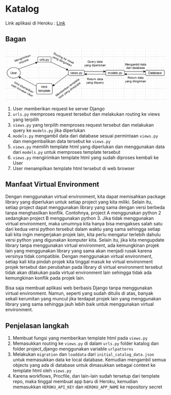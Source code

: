 # Katalog

Link aplikasi di Heroku : [Link](https://pbp-tugas-2-insta-x.herokuapp.com/katalog)

## Bagan

![Bagan](./Bagan.png?raw=true)

1. User memberikan request ke server Django
2. `urls.py` memproses request tersebut dan melakukan routing ke views yang terpilih
3. `views.py` yang terpilih memproses request tersebut dan melakukan query ke `models.py` jika diperlukan
4. `models.py` mengambil data dari database sesuai permintaan `views.py` dan mengembalikan data tersebut ke `views.py`
5. `views.py` memilih template html yang diperlukan dan menggunakan data dari `models.py` untuk memproses template tersebut
6. `views.py` mengirimkan template html yang sudah diproses kembali ke User
7. User menampilkan template html tersebut di web browser

## Manfaat Virtual Environment

Dengan menggunakan virtual environment, kita dapat memisahkan package library yang diperlukan untuk setiap project yang kita miliki.
Selain itu, setiap project dapat menggunakan library yang sama dengan versi berbeda tanpa menghasilkan konflik.
Contohnya, project A menggunakan python 2 sedangkan project B menggunakan python 3. Jika tidak menggunakan virtual environment, maka
umumnya kita hanya bisa mengakses salah satu dari kedua versi python tersebut dalam waktu yang sama sehingga setiap kali kita ingin
mengerjakan projek lain, kita perlu mengatur terlebih dahulu versi python yang digunakan komputer kita. Selain itu, jika kita mengupdate
library tanpa menggunakan virtual environment, ada kemungkinan projek lain yang menggunakan library yang sama akan menjadi rusak karena
versinya tidak compatible. Dengan menggunakan virtual environment, setiap kali kita pindah projek kita tinggal masuk ke virtual
environment projek tersebut dan perubahan pada library di virtual environment tersebut tidak akan dilakukan pada virtual environment
lain sehingga tidak ada kemungkinan konflik pada projek lain.

Bisa saja membuat aplikasi web berbasis Django tanpa menggunakan virtual environment. Namun, seperti yang sudah ditulis di atas,
banyak sekali kerumitan yang muncul jika terdapat projek lain yang menggunakan library yang sama sehingga jauh lebih baik untuk
menggunakan virtual environment.

## Penjelasan langkah

1. Membuat fungsi yang memberikan template html pada `views.py`
2. Memasukkan routing ke `views.py` di dalam `urls.py` folder katalog dan folder project_django menggunakan variable `urlpatterns`
3. Melakukan `migration` dan `loaddata` dari `initial_catalog_data.json` untuk memasukkan data ke local database. Kemudian
mengambil semua objects yang ada di database untuk dimasukkan sebagai context ke template html oleh `views.py`
4. Karena workflows, Procfile, dan lain-lain sudah tersetup dari template repo, maka tinggal membuat app baru di Heroku,
kemudian memasukkan `HEROKU_API_KEY` dan `HEROKU_APP_NAME` ke repository secret 